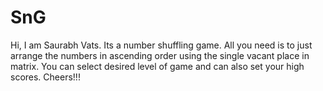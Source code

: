 SnG
===

Hi, I am Saurabh Vats. Its a number shuffling game. All you need is to just arrange the numbers in ascending order using the single vacant place in matrix. You can select desired level of game and can also set your high scores. Cheers!!!
